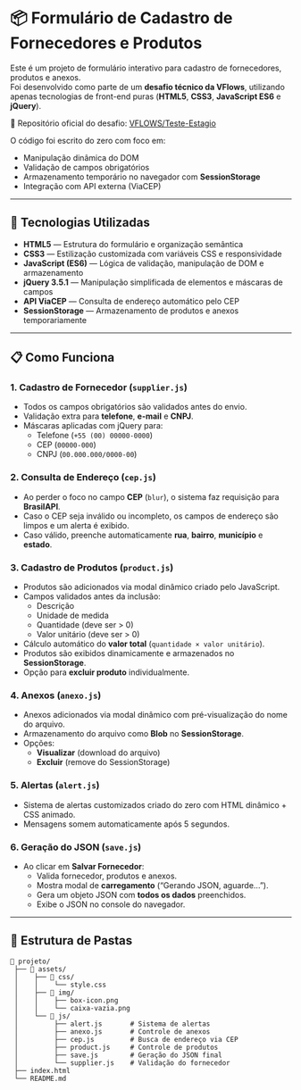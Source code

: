# 📦 Formulário de Cadastro de Fornecedores e Produtos

Este é um projeto de formulário interativo para cadastro de fornecedores, produtos e anexos.  
Foi desenvolvido como parte de um **desafio técnico da VFlows**, utilizando apenas tecnologias de front-end puras (**HTML5**, **CSS3**, **JavaScript ES6** e **jQuery**).

📌 Repositório oficial do desafio: [VFLOWS/Teste-Estagio](https://github.com/VFLOWS/Teste-Estagio)

O código foi escrito do zero com foco em:
- Manipulação dinâmica do DOM
- Validação de campos obrigatórios
- Armazenamento temporário no navegador com **SessionStorage**
- Integração com API externa (ViaCEP)

---

## 🚀 Tecnologias Utilizadas

- **HTML5** — Estrutura do formulário e organização semântica
- **CSS3** — Estilização customizada com variáveis CSS e responsividade
- **JavaScript (ES6)** — Lógica de validação, manipulação de DOM e armazenamento
- **jQuery 3.5.1** — Manipulação simplificada de elementos e máscaras de campos
- **API ViaCEP** — Consulta de endereço automático pelo CEP
- **SessionStorage** — Armazenamento de produtos e anexos temporariamente

---

## 📋 Como Funciona

### 1. Cadastro de Fornecedor (`supplier.js`)
- Todos os campos obrigatórios são validados antes do envio.
- Validação extra para **telefone**, **e-mail** e **CNPJ**.
- Máscaras aplicadas com jQuery para:
  - Telefone (`+55 (00) 00000-0000`)
  - CEP (`00000-000`)
  - CNPJ (`00.000.000/0000-00`)

### 2. Consulta de Endereço (`cep.js`)
- Ao perder o foco no campo **CEP** (`blur`), o sistema faz requisição para **BrasilAPI**.
- Caso o CEP seja inválido ou incompleto, os campos de endereço são limpos e um alerta é exibido.
- Caso válido, preenche automaticamente **rua**, **bairro**, **município** e **estado**.

### 3. Cadastro de Produtos (`product.js`)
- Produtos são adicionados via modal dinâmico criado pelo JavaScript.
- Campos validados antes da inclusão:
  - Descrição
  - Unidade de medida
  - Quantidade (deve ser > 0)
  - Valor unitário (deve ser > 0)
- Cálculo automático do **valor total** (`quantidade × valor unitário`).
- Produtos são exibidos dinamicamente e armazenados no **SessionStorage**.
- Opção para **excluir produto** individualmente.

### 4. Anexos (`anexo.js`)
- Anexos adicionados via modal dinâmico com pré-visualização do nome do arquivo.
- Armazenamento do arquivo como **Blob** no **SessionStorage**.
- Opções:
  - **Visualizar** (download do arquivo)
  - **Excluir** (remove do SessionStorage)

### 5. Alertas (`alert.js`)
- Sistema de alertas customizados criado do zero com HTML dinâmico + CSS animado.
- Mensagens somem automaticamente após 5 segundos.

### 6. Geração do JSON (`save.js`)
- Ao clicar em **Salvar Fornecedor**:
  - Valida fornecedor, produtos e anexos.
  - Mostra modal de **carregamento** (“Gerando JSON, aguarde...”).
  - Gera um objeto JSON com **todos os dados** preenchidos.
  - Exibe o JSON no console do navegador.

---

## 📂 Estrutura de Pastas

```plaintext
📁 projeto/
 ├── 📂 assets/
 │    ├── 📂 css/
 │    │    └── style.css
 │    ├── 📂 img/
 │    │    ├── box-icon.png
 │    │    └── caixa-vazia.png
 │    └── 📂 js/
 │         ├── alert.js       # Sistema de alertas
 │         ├── anexo.js       # Controle de anexos
 │         ├── cep.js         # Busca de endereço via CEP
 │         ├── product.js     # Controle de produtos
 │         ├── save.js        # Geração do JSON final
 │         └── supplier.js    # Validação do fornecedor
 ├── index.html
 └── README.md
